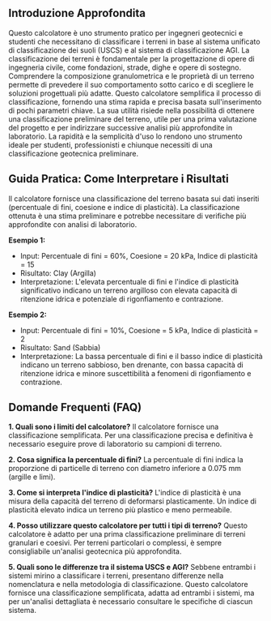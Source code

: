 ## Introduzione Approfondita

Questo calcolatore è uno strumento pratico per ingegneri geotecnici e studenti che necessitano di classificare i terreni in base al sistema unificato di classificazione dei suoli (USCS) e al sistema di classificazione AGI.  La classificazione dei terreni è fondamentale per la progettazione di opere di ingegneria civile, come fondazioni, strade, dighe e opere di sostegno.  Comprendere la composizione granulometrica e le proprietà di un terreno permette di prevedere il suo comportamento sotto carico e di scegliere le soluzioni progettuali più adatte. Questo calcolatore semplifica il processo di classificazione, fornendo una stima rapida e precisa basata sull'inserimento di pochi parametri chiave.  La sua utilità risiede nella possibilità di ottenere una classificazione preliminare del terreno, utile per una prima valutazione del progetto e per indirizzare successive analisi più approfondite in laboratorio.  La rapidità e la semplicità d'uso lo rendono uno strumento ideale per studenti, professionisti e chiunque necessiti di una classificazione geotecnica preliminare.

## Guida Pratica: Come Interpretare i Risultati

Il calcolatore fornisce una classificazione del terreno basata sui dati inseriti (percentuale di fini, coesione e indice di plasticità).  La classificazione ottenuta è una stima preliminare e potrebbe necessitare di verifiche più approfondite con analisi di laboratorio.

**Esempio 1:**
- Input: Percentuale di fini = 60%, Coesione = 20 kPa, Indice di plasticità = 15
- Risultato: Clay (Argilla)
- Interpretazione: L'elevata percentuale di fini e l'indice di plasticità significativo indicano un terreno argilloso con elevata capacità di ritenzione idrica e potenziale di rigonfiamento e contrazione.

**Esempio 2:**
- Input: Percentuale di fini = 10%, Coesione = 5 kPa, Indice di plasticità = 2
- Risultato: Sand (Sabbia)
- Interpretazione: La bassa percentuale di fini e il basso indice di plasticità indicano un terreno sabbioso, ben drenante, con bassa capacità di ritenzione idrica e minore suscettibilità a fenomeni di rigonfiamento e contrazione.

## Domande Frequenti (FAQ)

**1. Quali sono i limiti del calcolatore?**
Il calcolatore fornisce una classificazione semplificata. Per una classificazione precisa e definitiva è necessario eseguire prove di laboratorio su campioni di terreno.

**2. Cosa significa la percentuale di fini?**
La percentuale di fini indica la proporzione di particelle di terreno con diametro inferiore a 0.075 mm (argille e limi).

**3. Come si interpreta l'indice di plasticità?**
L'indice di plasticità è una misura della capacità del terreno di deformarsi plasticamente. Un indice di plasticità elevato indica un terreno più plastico e meno permeabile.

**4. Posso utilizzare questo calcolatore per tutti i tipi di terreno?**
Questo calcolatore è adatto per una prima classificazione preliminare di terreni granulari e coesivi.  Per terreni particolari o complessi, è sempre consigliabile un'analisi geotecnica più approfondita.

**5.  Quali sono le differenze tra il sistema USCS e AGI?**
Sebbene entrambi i sistemi mirino a classificare i terreni, presentano differenze nella nomenclatura e nella metodologia di classificazione. Questo calcolatore fornisce una classificazione semplificata, adatta ad entrambi i sistemi, ma per un'analisi dettagliata è necessario consultare le specifiche di ciascun sistema.
